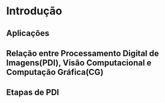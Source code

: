 # Introdução

## Aplicações

<!--- 
![Espectro eletromagnético](_images/../_images/espectro_eletromagnetico.jpg "Espectro eletromagnético")
*Fig. 1: Espectro Eletromagnético*

- Imagens formadas por <b>raios gama</b>: São muito utilizadas na medicina e astronomia. Na medicina, existem procedimentos onde se injetam isótopos radioativos no paciente e por meio dos detectores de raio gama é formada uma imagem, como exemplo, escaneamento ósseo e tomografia por emissão de pósitrons (PET-scan). Na astronomia, ela pode ser utilizada  para se conseguir ver detalhes astronômicos que estão presentes na faixa eletromagnética dos raios gama.

- Imagens formadas por <b>raios X</b>: Têm uma ampla gama de aplicações, desde seu uso na medicina até seu uso no meio industrial. Na indústria, pode ser utilizado para se encontrar defeitos de fabricação em produtos, e na medicina, vêm se utilizando muito o processamento de imagem e a visão computacional para ajudar no diagnóstico de doenças, como por exemplo, artérias obstruídas.

- Imagens na <b>banda ultravioleta</b>: O espectro ultravioleta também tem inúmeras aplicações, como a inspeção industrial, microscopia, imagens biológicas e observações astronômicas.

- Imagens na <b>banda visível e infravermelho</b>: Essas duas bandas possuem uma gama extremamente ampla de aplicações, sendo utilizadas juntas ou separadas. Na banda visível, existem diversas aplicações, como em processos industriais, detecção de faces, detecção de placas de carros, etc. A banda infravermelho também possui inúmeras aplicações, sendo uma delas no imagens a partir de satélites, onde o infravermelho nos permite ver inúmeros detalhes que somente com a banda visível não seria possível.

- Imagens na <b>banda de micro-ondas e rádio</b>: Na banda de micro-ondas o melhor exemplo que temos é o radar. Essa banda tem uma peculiaridade de ser extremamente penetrante, podendo gerar imagens através de nuvens, vegetação, etc. Já a banda de rádio é muito utilizada na medicina, como exemplo na ressonância magnética e na astronomia.
  
Como podemos observar, existem inúmeras maneiras de se conseguir imagens além da clássica imagem no espectro visível, isso nos dá a possibilidade de utilizar o PDI em inúmeras áreas e problemas.

![Nebulosa do Caranguejo em diferentes frequências](_images/crab_nebula_waves.png "Nebulosa do Caranguejo")
*Fig. 2: Nebulosa do Caranguejo em diferentes frequências*
-->
## Relação entre Processamento Digital de Imagens(PDI), Visão Computacional e Computação Gráfica(CG)
<!--- 
|Processamento Digital de Imagens(PDI) |  Visão Computacional | Computação Gráfica(CG)|
|---|---|---|
|Transformação de imagem(tratamento) | Análise de imagem para criação de modelos | Cria e altera imagens a partir de dados|
|Imagem → Imagem | Imagem → Modelo | Modelo → Imagem|
-->
## Etapas de PDI
